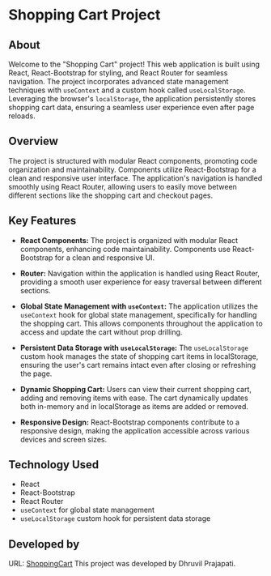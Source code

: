 ﻿# Shopping Cart Project

## About

Welcome to the "Shopping Cart" project! This web application is built using React, React-Bootstrap for styling, and React Router for seamless navigation. The project incorporates advanced state management techniques with `useContext` and a custom hook called `useLocalStorage`. Leveraging the browser's `localStorage`, the application persistently stores shopping cart data, ensuring a seamless user experience even after page reloads.

## Overview

The project is structured with modular React components, promoting code organization and maintainability. Components utilize React-Bootstrap for a clean and responsive user interface. The application's navigation is handled smoothly using React Router, allowing users to easily move between different sections like the shopping cart and checkout pages.

## Key Features

- **React Components:** The project is organized with modular React components, enhancing code maintainability. Components use React-Bootstrap for a clean and responsive UI.
- **Router:** Navigation within the application is handled using React Router, providing a smooth user experience for easy traversal between different sections.

- **Global State Management with `useContext`:** The application utilizes the `useContext` hook for global state management, specifically for handling the shopping cart. This allows components throughout the application to access and update the cart without prop drilling.

- **Persistent Data Storage with `useLocalStorage`:** The `useLocalStorage` custom hook manages the state of shopping cart items in localStorage, ensuring the user's cart remains intact even after closing or refreshing the page.

- **Dynamic Shopping Cart:** Users can view their current shopping cart, adding and removing items with ease. The cart dynamically updates both in-memory and in localStorage as items are added or removed.

- **Responsive Design:** React-Bootstrap components contribute to a responsive design, making the application accessible across various devices and screen sizes.

## Technology Used

- React
- React-Bootstrap
- React Router
- `useContext` for global state management
- `useLocalStorage` custom hook for persistent data storage

## Developed by

URL: [ShoppingCart](https://dhruvil-shopping-cart.vercel.app/)
This project was developed by Dhruvil Prajapati.
